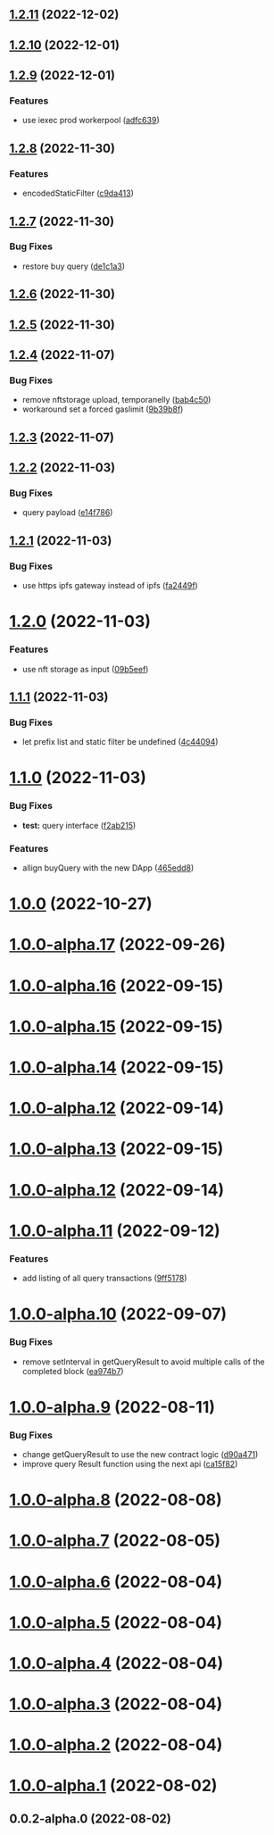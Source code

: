 ## [1.2.11](https://github.com/vaimee/desmo-sdk/compare/v1.2.10...v1.2.11) (2022-12-02)



## [1.2.10](https://github.com/vaimee/desmo-sdk/compare/v1.2.9...v1.2.10) (2022-12-01)



## [1.2.9](https://github.com/vaimee/desmo-sdk/compare/v1.2.8...v1.2.9) (2022-12-01)


### Features

* use iexec prod workerpool ([adfc639](https://github.com/vaimee/desmo-sdk/commit/adfc639a85177084c9eab6ae17d194e9d4e19075))



## [1.2.8](https://github.com/vaimee/desmo-sdk/compare/v1.2.7...v1.2.8) (2022-11-30)


### Features

* encodedStaticFilter ([c9da413](https://github.com/vaimee/desmo-sdk/commit/c9da413337d923ef3d2c716dd91e879d132c9b14))



## [1.2.7](https://github.com/vaimee/desmo-sdk/compare/v1.2.6...v1.2.7) (2022-11-30)


### Bug Fixes

* restore buy query ([de1c1a3](https://github.com/vaimee/desmo-sdk/commit/de1c1a31e11ee50e7891415a083ae554a25b3ed6))



## [1.2.6](https://github.com/vaimee/desmo-sdk/compare/v1.2.5...v1.2.6) (2022-11-30)



## [1.2.5](https://github.com/vaimee/desmo-sdk/compare/v1.2.4...v1.2.5) (2022-11-30)



## [1.2.4](https://github.com/vaimee/desmo-sdk/compare/v1.2.3...v1.2.4) (2022-11-07)


### Bug Fixes

* remove nftstorage upload, temporanelly ([bab4c50](https://github.com/vaimee/desmo-sdk/commit/bab4c50bfd5a5d5673a2745fc80adae2d43e7a56))
* workaround set a forced gaslimit ([9b39b8f](https://github.com/vaimee/desmo-sdk/commit/9b39b8fbad5ee62332d3ed68aacd16bdae76082f))



## [1.2.3](https://github.com/vaimee/desmo-sdk/compare/v1.2.2...v1.2.3) (2022-11-07)



## [1.2.2](https://github.com/vaimee/desmo-sdk/compare/v1.2.1...v1.2.2) (2022-11-03)


### Bug Fixes

* query payload ([e14f786](https://github.com/vaimee/desmo-sdk/commit/e14f786dc04432769495edb14159cc5df20727a5))



## [1.2.1](https://github.com/vaimee/desmo-sdk/compare/v1.2.0...v1.2.1) (2022-11-03)


### Bug Fixes

* use https ipfs gateway instead of ipfs ([fa2449f](https://github.com/vaimee/desmo-sdk/commit/fa2449f8507a9479b5e0ee5897354ec21d73194d))



# [1.2.0](https://github.com/vaimee/desmo-sdk/compare/v1.1.1...v1.2.0) (2022-11-03)


### Features

* use nft storage as input ([09b5eef](https://github.com/vaimee/desmo-sdk/commit/09b5eef62ec1c6f4edcf81f53debc7bc774952f1))



## [1.1.1](https://github.com/vaimee/desmo-sdk/compare/v1.1.0...v1.1.1) (2022-11-03)


### Bug Fixes

* let prefix list and static filter be undefined ([4c44094](https://github.com/vaimee/desmo-sdk/commit/4c4409474b991a339f5b1d3e48bdf23d2b6659ac))



# [1.1.0](https://github.com/vaimee/desmo-sdk/compare/v1.0.0...v1.1.0) (2022-11-03)


### Bug Fixes

* **test:** query interface ([f2ab215](https://github.com/vaimee/desmo-sdk/commit/f2ab215ee2af9266608de3e99f717c2d43bce036))


### Features

* allign buyQuery with the new DApp ([465edd8](https://github.com/vaimee/desmo-sdk/commit/465edd8bc918565271965d01dd82b23004a2843a))



# [1.0.0](https://github.com/vaimee/desmo-sdk/compare/v1.0.0-alpha.17...v1.0.0) (2022-10-27)



# [1.0.0-alpha.17](https://github.com/vaimee/desmo-sdk/compare/v1.0.0-alpha.16...v1.0.0-alpha.17) (2022-09-26)



# [1.0.0-alpha.16](https://github.com/vaimee/desmo-sdk/compare/v1.0.0-alpha.15...v1.0.0-alpha.16) (2022-09-15)



# [1.0.0-alpha.15](https://github.com/vaimee/desmo-sdk/compare/v1.0.0-alpha.14...v1.0.0-alpha.15) (2022-09-15)



# [1.0.0-alpha.14](https://github.com/vaimee/desmo-sdk/compare/v1.0.0-alpha.13...v1.0.0-alpha.14) (2022-09-15)



# [1.0.0-alpha.12](https://github.com/vaimee/desmo-sdk/compare/v1.0.0-alpha.11...v1.0.0-alpha.12) (2022-09-14)



# [1.0.0-alpha.13](https://github.com/vaimee/desmo-sdk/compare/v1.0.0-alpha.12...v1.0.0-alpha.13) (2022-09-15)



# [1.0.0-alpha.12](https://github.com/vaimee/desmo-sdk/compare/v1.0.0-alpha.11...v1.0.0-alpha.12) (2022-09-14)



# [1.0.0-alpha.11](https://github.com/vaimee/desmo-sdk/compare/v1.0.0-alpha.10...v1.0.0-alpha.11) (2022-09-12)


### Features

* add listing of all query transactions ([9ff5178](https://github.com/vaimee/desmo-sdk/commit/9ff5178cbe6c1d9eebf6c817abca0e17b339300c))



# [1.0.0-alpha.10](https://github.com/vaimee/desmo-sdk/compare/v1.0.0-alpha.9...v1.0.0-alpha.10) (2022-09-07)


### Bug Fixes

* remove setInterval in getQueryResult to avoid multiple calls of the completed block ([ea974b7](https://github.com/vaimee/desmo-sdk/commit/ea974b717700e19518777af210e8db390acfe8e9))



# [1.0.0-alpha.9](https://github.com/vaimee/desmo-sdk/compare/v1.0.0-alpha.8...v1.0.0-alpha.9) (2022-08-11)


### Bug Fixes

* change getQueryResult to use the new contract logic ([d90a471](https://github.com/vaimee/desmo-sdk/commit/d90a4719eb24e486f7a84274ea62f5f3a3bf36c4))
* improve query Result function using the next api ([ca15f82](https://github.com/vaimee/desmo-sdk/commit/ca15f82b2a9df8155036120fe1d5e5efea639776))



# [1.0.0-alpha.8](https://github.com/vaimee/desmo-sdk/compare/v1.0.0-alpha.7...v1.0.0-alpha.8) (2022-08-08)



# [1.0.0-alpha.7](https://github.com/vaimee/desmo-sdk/compare/v1.0.0-alpha.6...v1.0.0-alpha.7) (2022-08-05)



# [1.0.0-alpha.6](https://github.com/vaimee/desmo-sdk/compare/v1.0.0-alpha.5...v1.0.0-alpha.6) (2022-08-04)



# [1.0.0-alpha.5](https://github.com/vaimee/desmo-sdk/compare/v1.0.0-alpha.4...v1.0.0-alpha.5) (2022-08-04)



# [1.0.0-alpha.4](https://github.com/vaimee/desmo-sdk/compare/v1.0.0-alpha.3...v1.0.0-alpha.4) (2022-08-04)



# [1.0.0-alpha.3](https://github.com/vaimee/desmo-sdk/compare/v1.0.0-alpha.2...v1.0.0-alpha.3) (2022-08-04)



# [1.0.0-alpha.2](https://github.com/vaimee/desmo-sdk/compare/v1.0.0-alpha.1...v1.0.0-alpha.2) (2022-08-04)



# [1.0.0-alpha.1](https://github.com/vaimee/desmo-sdk/compare/v0.0.2-alpha.0...v1.0.0-alpha.1) (2022-08-02)



## 0.0.2-alpha.0 (2022-08-02)



